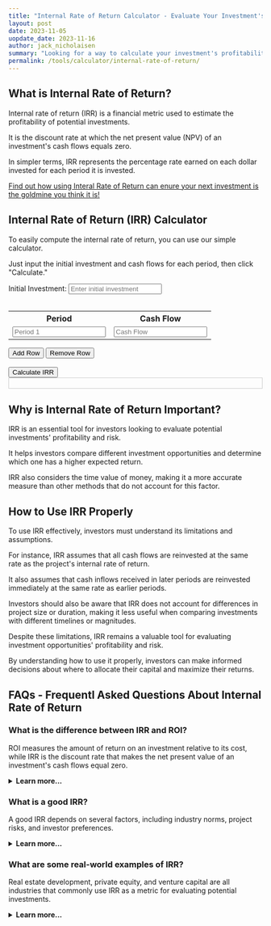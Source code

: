 ```yaml
---
title: "Internal Rate of Return Calculator - Evaluate Your Investment's Profitability"
layout: post
date: 2023-11-05
uopdate_date: 2023-11-16
author: jack_nicholaisen
summary: "Looking for a way to calculate your investment's profitability? Our Internal Rate of Return Calculator is just what you need!" 
permalink: /tools/calculator/internal-rate-of-return/
---
```


## What is Internal Rate of Return?

Internal rate of return (IRR) is a financial metric used to estimate the profitability of potential investments.

It is the discount rate at which the net present value (NPV) of an investment's cash flows equals zero. 

In simpler terms, IRR represents the percentage rate earned on each dollar invested for each period it is invested.

<a href="/time-value-of-money/internal-rate-of-return/" target="_blank">Find out how using Interal Rate of Return can enure your next investment is the goldmine you think it is!</a>

## Internal Rate of Return (IRR) Calculator

To easily compute the internal rate of return, you can use our simple calculator. 

Just input the initial investment and cash flows for each period, then click "Calculate."


<style>
    #results {
      text-align: center;
      border: 1px solid #ccc;
      padding: 10px;
    }
</style>
</head>
<body>
    <label for="initialInvestment">Initial Investment:</label>
    <input type="number" id="initialInvestment" placeholder="Enter initial investment"><br><br>
    <table id="cashFlowTable">
      <tr>
        <th>Period</th>
        <th>Cash Flow</th>
      </tr>
      <tr>
        <td><input type="number" class="period" placeholder="Period 1"></td>
        <td><input type="number" class="cashFlow" placeholder="Cash Flow"></td>
      </tr>
    </table>
    <button onclick="addRow()">Add Row</button>
    <button onclick="removeRow()">Remove Row</button><br><br>
    <button onclick="calculateIRR()">Calculate IRR</button>

  <div id="results"></div>

  <script>
    function addRow() {
      const table = document.getElementById('cashFlowTable');
      const rowCount = table.rows.length;
      const row = table.insertRow(rowCount);
      const periodCell = row.insertCell(0);
      const cashFlowCell = row.insertCell(1);

      periodCell.innerHTML = `<input type="number" class="period" placeholder="Period ${rowCount}">`;
      cashFlowCell.innerHTML = '<input type="number" class="cashFlow" placeholder="Cash Flow">';
    }

    function removeRow() {
      const table = document.getElementById('cashFlowTable');
      const rowCount = table.rows.length;
      if (rowCount > 2) {
        table.deleteRow(rowCount - 1);
      }
    }

    function calculateIRR() {
      const initialInvestment = parseFloat(document.getElementById('initialInvestment').value);
      const cashFlows = [];
      const periods = document.getElementsByClassName('period');
      const cashFlowInputs = document.getElementsByClassName('cashFlow');

      for (let i = 0; i < cashFlowInputs.length; i++) {
        const period = parseInt(periods[i].value);
        const cashFlow = parseFloat(cashFlowInputs[i].value);
        cashFlows.push({ period, cashFlow });
      }

      const cashFlowsValues = cashFlows.map(cashFlow => cashFlow.cashFlow);
      cashFlowsValues.unshift(-initialInvestment);

      const irr = Math.round(100 * IRR(cashFlowsValues)) + '%';
      
      const resultsDiv = document.getElementById('results');
      resultsDiv.innerHTML = `<h3>Internal Rate of Return (IRR): ${irr}</h3>`;
    }

    // IRR calculation function using Newton's method
    function IRR(cashFlows) {
      const tolerance = 0.00001;
      const maxIterations = 1000;

      let guess = 0.1;
      let iteration = 0;

      do {
        iteration++;
        const nextValue = NPV(cashFlows, guess);
        const derivative = derivativeNPV(cashFlows, guess);
        guess = guess - (nextValue / derivative);

        if (Math.abs(nextValue) < tolerance) {
          return guess;
        }
      } while (iteration < maxIterations);

      return NaN;
    }

    function NPV(cashFlows, rate) {
      let npv = 0;
      for (let t = 0; t < cashFlows.length; t++) {
        npv += cashFlows[t] / Math.pow((1 + rate), t);
      }
      return npv;
    }

    function derivativeNPV(cashFlows, rate) {
      let derivative = 0;
      for (let t = 1; t < cashFlows.length; t++) {
        derivative += -t * cashFlows[t] / Math.pow((1 + rate), t + 1);
      }
      return derivative;
    }
  </script>
</body>

## Why is Internal Rate of Return Important?

IRR is an essential tool for investors looking to evaluate potential investments' profitability and risk. 

It helps investors compare different investment opportunities and determine which one has a higher expected return. 

IRR also considers the time value of money, making it a more accurate measure than other methods that do not account for this factor.

## How to Use IRR Properly

To use IRR effectively, investors must understand its limitations and assumptions. 

For instance, IRR assumes that all cash flows are reinvested at the same rate as the project's internal rate of return. 

It also assumes that cash inflows received in later periods are reinvested immediately at the same rate as earlier periods.

Investors should also be aware that IRR does not account for differences in project size or duration, making it less useful when comparing investments with different timelines or magnitudes.

Despite these limitations, IRR remains a valuable tool for evaluating investment opportunities' profitability and risk. 

By understanding how to use it properly, investors can make informed decisions about where to allocate their capital and maximize their returns.

## FAQs - Frequentl Asked Questions About Internal Rate of Return

<h3>What is the difference between IRR and ROI?</h3>
<p>ROI measures the amount of return on an investment relative to its cost, while IRR is the discount rate that makes the net present value of an investment's cash flows equal zero.</p>
<details>
<summary><b>Learn more...</b></summary>
<br>
<p>Return on investment (ROI) and internal rate of return (IRR) are both metrics used to evaluate the profitability of potential investments.</p>
<p>However, they differ in several key ways. ROI measures the amount of return on an investment relative to its cost, expressed as a percentage.</p>
<p>It does not consider the time value of money or take into account the duration of an investment.</p>
<p>On the other hand, IRR is a more comprehensive metric that accounts for both the magnitude and timing of an investment's cash flows.</p>
<p>It calculates the discount rate at which all future cash inflows from an investment are equal to its initial cost.</p>
<p>While ROI is a useful metric for assessing short-term profitability, IRR provides a more accurate measure of long-term value creation.</p>
</details>

<h3>What is a good IRR?</h3>
<p>A good IRR depends on several factors, including industry norms, project risks, and investor preferences.</p>
<details>
<summary><b>Learn more...</b></summary>
<br>
<p>There is no one-size-fits-all answer to what constitutes a "good" internal rate of return (IRR).</p>
<p>The ideal IRR varies depending on industry norms, project risks, and investor preferences.</p>
<p>For instance, some industries may have higher average IRRs than others due to factors like technological innovation or market volatility.</p>
<p>Additionally, projects with higher risks may require higher IRRs to justify the investment.</p>
<p>Finally, investors' preferences and risk tolerance also play a role in determining what constitutes a good IRR.</p> 
<p>While some may be comfortable with lower returns in exchange for greater certainty, others may prioritize maximizing returns even if it means taking on more risk.</p>
</details>

<h3>What are some real-world examples of IRR?</h3>
<p>Real estate development, private equity, and venture capital are all industries that commonly use IRR as a metric for evaluating potential investments.</p>
<details>
<summary><b>Learn more...</b></summary>
<br>
<p>Internal rate of return (IRR) is a widely used metric in many industries, including real estate development, private equity, and venture capital.</p>
<p>In real estate development, developers use IRR to evaluate the profitability of potential projects by comparing the expected returns to the project's costs.</p>
<p>Private equity firms use IRR to assess the attractiveness of potential investments in companies by estimating future cash flows and discounting them back to their present value.</p>
<p>Similarly, venture capitalists use IRR to evaluate early-stage companies' potential by assessing their growth prospects and estimating future cash flows.</p>
</details>

